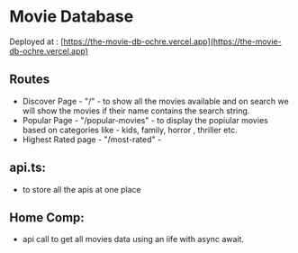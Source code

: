 # Movie Database

Deployed at : [https://the-movie-db-ochre.vercel.app](https://the-movie-db-ochre.vercel.app)

## Routes

- Discover Page - "/" - to show all the movies available and on search we will show the movies if their name contains the search string.
- Popular Page - "/popular-movies" - to display the popiular movies based on categories like - kids, family, horror , thriller etc.
- Highest Rated page - "/most-rated" -

## api.ts:

- to store all the apis at one place

## Home Comp:

- api call to get all movies data using an iife with async await.
